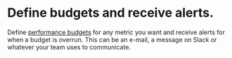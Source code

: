 # Define budgets and receive alerts.

Define [performance budgets](http://danielmall.com/articles/how-to-make-a-performance-budget/) for any metric you want and receive alerts for when a budget is overrun. This can be an e-mail, a message on Slack or whatever your team uses to communicate.